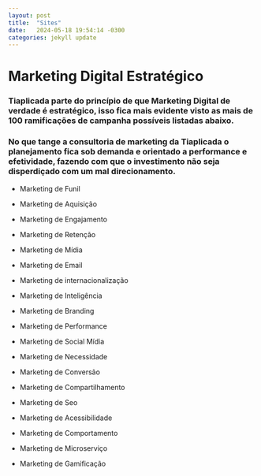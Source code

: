 ```yaml
---
layout: post
title:  "Sites"
date:   2024-05-18 19:54:14 -0300
categories: jekyll update
---
```

# Marketing Digital Estratégico

### Tiaplicada parte do princípio de que Marketing Digital de verdade é estratégico, isso fica mais evidente visto as mais de 100 ramificações de campanha possíveis listadas abaixo.

### No que tange a consultoria de marketing da Tiaplicada o planejamento fica sob demanda e orientado a performance e efetividade, fazendo com que o investimento não seja disperdiçado com um mal direcionamento.

* Marketing de Funil

* Marketing de Aquisição

* Marketing de Engajamento

* Marketing de Retenção

* Marketing de Mídia

* Marketing de Email

* Marketing de internacionalização

* Marketing de Inteligência

* Marketing de Branding

* Marketing de Performance

* Marketing de Social Mídia

* Marketing de Necessidade

* Marketing de Conversão

* Marketing de Compartilhamento

* Marketing de Seo

* Marketing de Acessibilidade

* Marketing de Comportamento

* Marketing de Microserviço

* Marketing de Gamificação